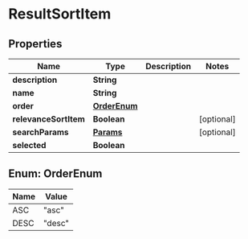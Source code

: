 
# ResultSortItem

## Properties
Name | Type | Description | Notes
------------ | ------------- | ------------- | -------------
**description** | **String** |  | 
**name** | **String** |  | 
**order** | [**OrderEnum**](#OrderEnum) |  | 
**relevanceSortItem** | **Boolean** |  |  [optional]
**searchParams** | [**Params**](Params.md) |  |  [optional]
**selected** | **Boolean** |  | 


<a name="OrderEnum"></a>
## Enum: OrderEnum
Name | Value
---- | -----
ASC | &quot;asc&quot;
DESC | &quot;desc&quot;



